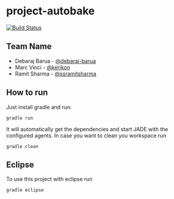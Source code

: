# project-autobake
[![Build Status](https://travis-ci.org/HBRS-MAAS/project-autobake.svg?branch=development)](https://travis-ci.org/HBRS-MAAS/project-autobake)
## Team Name
* Debaraj Barua - [@debaraj-barua](https://github.com/debaraj-barua)
* Marc Vinci - [@kerikon](https://github.com/kerikon)
* Ramit Sharma - [@ssramitsharma](https://github.com/ssramitsharma)

## How to run
Just install gradle and run:

    gradle run

It will automatically get the dependencies and start JADE with the configured agents.
In case you want to clean you workspace run

    gradle clean

## Eclipse
To use this project with eclipse run

    gradle eclipse